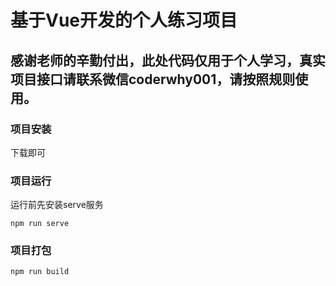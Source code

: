 # 基于Vue开发的个人练习项目

## 感谢老师的辛勤付出，此处代码仅用于个人学习，真实项目接口请联系微信coderwhy001，请按照规则使用。

### 项目安装
下载即可

### 项目运行
运行前先安装serve服务
```
npm run serve
```

### 项目打包
```
npm run build
```

